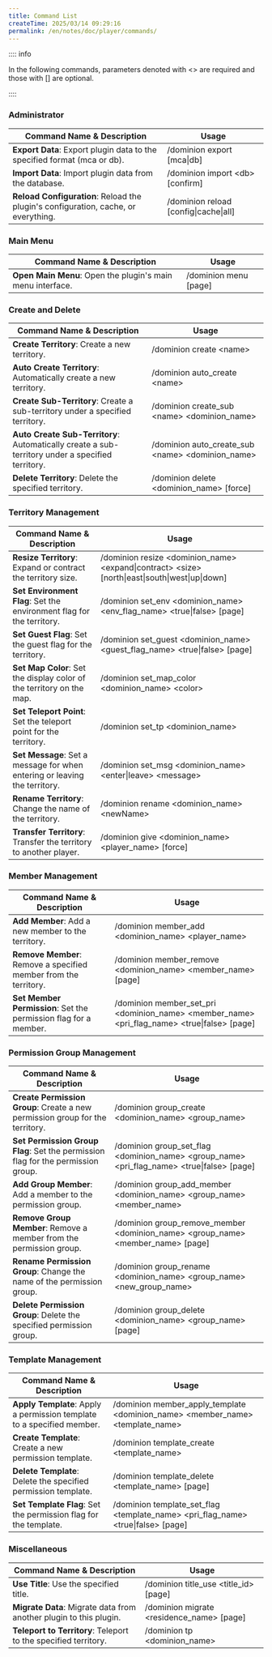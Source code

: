 ```yaml
---
title: Command List
createTime: 2025/03/14 09:29:16
permalink: /en/notes/doc/player/commands/
---
```


:::: info

In the following commands, parameters denoted with \<\> are required and those with \[\] are optional.

::::

### Administrator

| **Command Name \& Description**                                                    | **Usage**                             |
|------------------------------------------------------------------------------------|---------------------------------------|
| **Export Data**: Export plugin data to the specified format (mca or db).           | /dominion export [mca\|db]            |
| **Import Data**: Import plugin data from the database.                             | /dominion import \<db> [confirm]      |
| **Reload Configuration**: Reload the plugin's configuration, cache, or everything. | /dominion reload [config\|cache\|all] |

### Main Menu

| **Command Name \& Description**                            | **Usage**             |
|------------------------------------------------------------|-----------------------|
| **Open Main Menu**: Open the plugin's main menu interface. | /dominion menu [page] |

### Create and Delete

| **Command Name \& Description**                                                                  | **Usage**                                          |
|--------------------------------------------------------------------------------------------------|----------------------------------------------------|
| **Create Territory**: Create a new territory.                                                    | /dominion create \<name>                           |
| **Auto Create Territory**: Automatically create a new territory.                                 | /dominion auto_create \<name>                      |
| **Create Sub-Territory**: Create a sub-territory under a specified territory.                    | /dominion create_sub \<name> \<dominion_name>      |
| **Auto Create Sub-Territory**: Automatically create a sub-territory under a specified territory. | /dominion auto_create_sub \<name> \<dominion_name> |
| **Delete Territory**: Delete the specified territory.                                            | /dominion delete \<dominion_name> [force]          |

### Territory Management

| **Command Name \& Description**                                            | **Usage**                                                                                          |
|----------------------------------------------------------------------------|----------------------------------------------------------------------------------------------------|
| **Resize Territory**: Expand or contract the territory size.               | /dominion resize \<dominion_name> \<expand\|contract> \<size> [north\|east\|south\|west\|up\|down] |
| **Set Environment Flag**: Set the environment flag for the territory.      | /dominion set_env \<dominion_name> \<env_flag_name> \<true\|false> [page]                          |
| **Set Guest Flag**: Set the guest flag for the territory.                  | /dominion set_guest \<dominion_name> \<guest_flag_name> \<true\|false> [page]                      |
| **Set Map Color**: Set the display color of the territory on the map.      | /dominion set_map_color \<dominion_name> \<color>                                                  |
| **Set Teleport Point**: Set the teleport point for the territory.          | /dominion set_tp \<dominion_name>                                                                  |
| **Set Message**: Set a message for when entering or leaving the territory. | /dominion set_msg \<dominion_name> \<enter\|leave> \<message>                                      |
| **Rename Territory**: Change the name of the territory.                    | /dominion rename \<dominion_name> \<newName>                                                       |
| **Transfer Territory**: Transfer the territory to another player.          | /dominion give \<dominion_name> \<player_name> [force]                                             |

### Member Management

| **Command Name \& Description**                                  | **Usage**                                                                                       |
|------------------------------------------------------------------|-------------------------------------------------------------------------------------------------|
| **Add Member**: Add a new member to the territory.               | /dominion member_add \<dominion_name> \<player_name>                                            |
| **Remove Member**: Remove a specified member from the territory. | /dominion member_remove \<dominion_name> \<member_name> [page]                                  |
| **Set Member Permission**: Set the permission flag for a member. | /dominion member_set_pri \<dominion_name> \<member_name> \<pri_flag_name> \<true\|false> [page] |

### Permission Group Management

| **Command Name \& Description**                                                  | **Usage**                                                                                      |
|----------------------------------------------------------------------------------|------------------------------------------------------------------------------------------------|
| **Create Permission Group**: Create a new permission group for the territory.    | /dominion group_create \<dominion_name> \<group_name>                                          |
| **Set Permission Group Flag**: Set the permission flag for the permission group. | /dominion group_set_flag \<dominion_name> \<group_name> \<pri_flag_name> \<true\|false> [page] |
| **Add Group Member**: Add a member to the permission group.                      | /dominion group_add_member \<dominion_name> \<group_name> \<member_name>                       |
| **Remove Group Member**: Remove a member from the permission group.              | /dominion group_remove_member \<dominion_name> \<group_name> \<member_name> [page]             |
| **Rename Permission Group**: Change the name of the permission group.            | /dominion group_rename \<dominion_name> \<group_name> \<new_group_name>                        |
| **Delete Permission Group**: Delete the specified permission group.              | /dominion group_delete \<dominion_name> \<group_name> [page]                                   |

### Template Management

| **Command Name \& Description**                                        | **Usage**                                                                           |
|------------------------------------------------------------------------|-------------------------------------------------------------------------------------|
| **Apply Template**: Apply a permission template to a specified member. | /dominion member_apply_template \<dominion_name> \<member_name> \<template_name>    |
| **Create Template**: Create a new permission template.                 | /dominion template_create \<template_name>                                          |
| **Delete Template**: Delete the specified permission template.         | /dominion template_delete \<template_name> [page]                                   |
| **Set Template Flag**: Set the permission flag for the template.       | /dominion template_set_flag \<template_name> \<pri_flag_name> \<true\|false> [page] |

### Miscellaneous

| **Command Name \& Description**                                    | **Usage**                                  |
|--------------------------------------------------------------------|--------------------------------------------|
| **Use Title**: Use the specified title.                            | /dominion title_use \<title_id> [page]     |
| **Migrate Data**: Migrate data from another plugin to this plugin. | /dominion migrate \<residence_name> [page] |
| **Teleport to Territory**: Teleport to the specified territory.    | /dominion tp \<dominion_name>              |